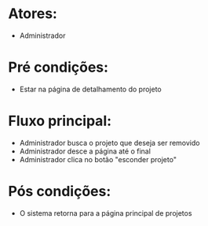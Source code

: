 # Atores:
- Administrador

# Pré condições:
- Estar na página de detalhamento do projeto

# Fluxo principal:
- Administrador busca o projeto que deseja ser removido
- Administrador desce a página até o final
- Administrador clica no botão "esconder projeto"

# Pós condições:
- O sistema retorna para a página principal de projetos


